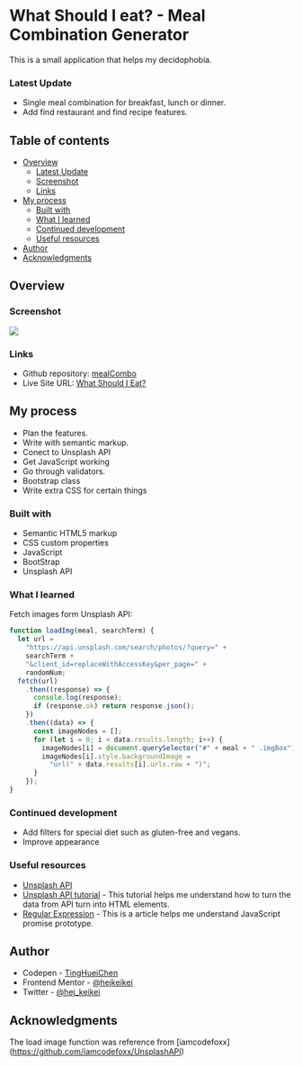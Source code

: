 # What Should I eat? - Meal Combination Generator

This is a small application that helps my decidophobia.

### Latest Update

- Single meal combination for breakfast, lunch or dinner.
- Add find restaurant and find recipe features.

## Table of contents

- [Overview](#overview)
  - [Latest Update](#latest-update)
  - [Screenshot](#screenshot)
  - [Links](#links)
- [My process](#my-process)
  - [Built with](#built-with)
  - [What I learned](#what-i-learned)
  - [Continued development](#continued-development)
  - [Useful resources](#useful-resources)
- [Author](#author)
- [Acknowledgments](#acknowledgments)

## Overview

### Screenshot

![](images/screenshot.jpg)

### Links

- Github repository: [mealCombo](https://github.com/hejkeikei/mealCombo)
- Live Site URL: [What Should I Eat?](https://hejkeikei.github.io/mealCombo/)

## My process

- Plan the features.
- Write with semantic markup.
- Conect to Unsplash API
- Get JavaScript working
- Go through validators.
- Bootstrap class
- Write extra CSS for certain things

### Built with

- Semantic HTML5 markup
- CSS custom properties
- JavaScript
- BootStrap
- Unsplash API

### What I learned

Fetch images form Unsplash API:

```js
function loadImg(meal, searchTerm) {
  let url =
    "https://api.unsplash.com/search/photos/?query=" +
    searchTerm +
    "&client_id=replaceWithAccessKey&per_page=" +
    randomNum;
  fetch(url)
    .then((response) => {
      console.log(response);
      if (response.ok) return response.json();
    })
    .then((data) => {
      const imageNodes = [];
      for (let i = 0; i < data.results.length; i++) {
        imageNodes[i] = document.querySelector("#" + meal + " .imgBox");
        imageNodes[i].style.backgroundImage =
          "url(" + data.results[i].urls.raw + ")";
      }
    });
}
```

### Continued development

- Add filters for special diet such as gluten-free and vegans.
- Improve appearance

### Useful resources

- [Unsplash API](https://unsplash.com/developers)
- [Unsplash API tutorial](https://youtu.be/7QQkl0NLxBQ) - This tutorial helps me understand how to turn the data from API turn into HTML elements.
- [Regular Expression](https://developer.mozilla.org/en-US/docs/Web/JavaScript/Reference/Global_Objects/Promise/then) - This is a article helps me understand JavaScript promise prototype.

## Author

- Codepen - [TingHueiChen](https://codepen.io/TingHueiChen)
- Frontend Mentor - [@hejkeikei](https://www.frontendmentor.io/profile/hejkeikei)
- Twitter - [@hej_keikei](https://twitter.com/hej_keikei)

## Acknowledgments

The load image function was reference from [iamcodefoxx] (https://github.com/iamcodefoxx/UnsplashAPI)

